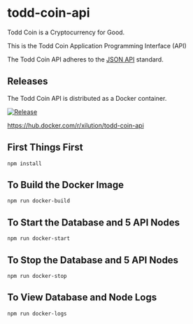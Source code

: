 # todd-coin-api

Todd Coin is a Cryptocurrency for Good.

This is the Todd Coin Application Programming Interface (API)

The Todd Coin API adheres to the [JSON API](https://jsonapi.org/format/) standard.

## Releases

The Todd Coin API is distributed as a Docker container.

[![Release](https://github.com/xilution/todd-coin-api/actions/workflows/release.yml/badge.svg)](https://github.com/xilution/todd-coin-api/actions/workflows/release.yml)

https://hub.docker.com/r/xilution/todd-coin-api

## First Things First

`npm install`

## To Build the Docker Image

`npm run docker-build`

## To Start the Database and 5 API Nodes

`npm run docker-start`

## To Stop the Database and 5 API Nodes

`npm run docker-stop`

## To View Database and Node Logs

`npm run docker-logs`
